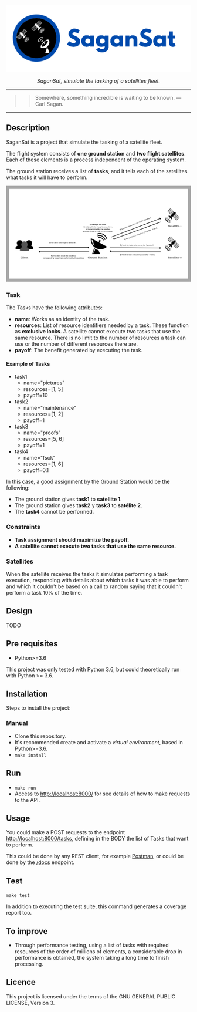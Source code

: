 <p align="center">
  <a href="https://github.com/nahuelbrandan/SaganSat"><img src="./resources/img/SaganSat_banner.png" alt="SaganSat banner"></a>
</p>
<p align="center">
    <em>SaganSat, simulate the tasking of a satellites fleet.</em>
</p>

---
>> Somewhere, something incredible is waiting to be known. ― Carl Sagan.
---

## Description

SaganSat is a project that simulate the tasking of a satellite fleet.

The flight system consists of **one ground station** and **two flight satellites**. 
Each of these elements is a process independent of the operating system.

The ground station receives a list of **tasks**, 
and it tells each of the satellites what tasks it will have to perform.

![project description](./resources/img/SaganSat_project_description.png)

### Task

The Tasks have the following attributes:
- **name**: Works as an identity of the task.
- **resources**: List of resource identifiers needed by a task. 
These function as **exclusive locks**. 
A satellite cannot execute two tasks that use the same resource. 
There is no limit to the number of resources a task can use or the number of different resources there are.
- **payoff**: The benefit generated by executing the task.

#### Example of Tasks

* task1
  * name="pictures"
  * resources=[1, 5]
  * payoff=10
* task2
  * name="maintenance"
  * resources=[1, 2]
  * payoff=1
* task3
  * name="proofs" 
  * resources=[5, 6]
  * payoff=1
* task4
  * name="fsck"
  * resources=[1, 6]
  * payoff=0.1

In this case, a good assignment by the Ground Station would be the following:

- The ground station gives **task1** to **satellite 1**.
- The ground station gives **task2** y **task3** to **satélite 2**.
- The **task4** cannot be performed.

### Constraints

* **Task assignment should maximize the payoff.**
* **A satellite cannot execute two tasks that use the same resource.**

### Satellites

When the satellite receives the tasks it simulates performing a task execution, 
responding with details about which tasks it was able to perform and which it couldn't 
be based on a call to random saying that it couldn't perform a task 10% of the time.

## Design

TODO

## Pre requisites

* Python>=3.6

This project was only tested with Python 3.6, but could theoretically run with Python >= 3.6.

## Installation

Steps to install the project:

### Manual
* Clone this repository.
* It's recommended create and activate a *virtual environment*, based in Python>=3.6.
* `make install`

## Run

* `make run`
* Access to [http://localhost:8000/](http://localhost:8000/) for see details of how to make requests to the API.

## Usage

You could make a POST requests to the endpoint [http://localhost:8000/tasks](http://localhost:8000/tasks), 
defining in the BODY the list of Tasks that want to perform.

This could be done by any REST client, for example [Postman](https://www.postman.com/), 
or could be done by the [/docs](http://localhost:8000/tasks) endpoint.

## Test

`make test`

In addition to executing the test suite, this command generates a coverage report too.

## To improve

* Through performance testing, using a list of tasks with required resources of the order of millions of elements, 
a considerable drop in performance is obtained, the system taking a long time to finish processing.

## Licence

This project is licensed under the terms of the GNU GENERAL PUBLIC LICENSE, Version 3.

